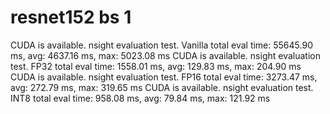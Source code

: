 # resnet152 bs 1
 
CUDA is available.
nsight evaluation test.
Vanilla total eval time: 55645.90 ms, avg: 4637.16 ms, max: 5023.08 ms
CUDA is available.
nsight evaluation test.
FP32 total eval time: 1558.01 ms, avg: 129.83 ms, max: 204.90 ms
CUDA is available.
nsight evaluation test.
FP16 total eval time: 3273.47 ms, avg: 272.79 ms, max: 319.65 ms
CUDA is available.
nsight evaluation test.
INT8 total eval time: 958.08 ms, avg: 79.84 ms, max: 121.92 ms
 
